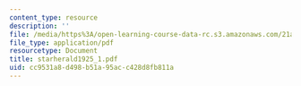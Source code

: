 ```yaml
---
content_type: resource
description: ''
file: /media/https%3A/open-learning-course-data-rc.s3.amazonaws.com/21a-441-the-conquest-of-america-spring-2004/cc9531a8d498b51a95acc428d8fb811a_starherald1925_1.pdf
file_type: application/pdf
resourcetype: Document
title: starherald1925_1.pdf
uid: cc9531a8-d498-b51a-95ac-c428d8fb811a
---
```

